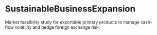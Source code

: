 # SustainableBusinessExpansion
Market feasibility study for exportable primary products to manage cash-flow volatility and hedge foreign exchange risk.
